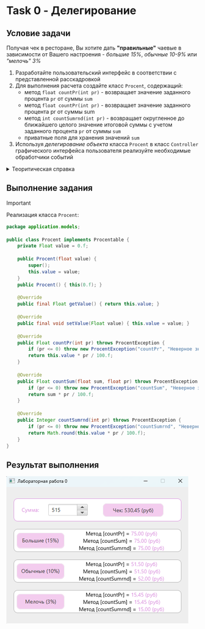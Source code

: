 # Task 0 - Делегирование

## Условие задачи
Получая чек в ресторане, Вы хотите дать __"правильные"__ чаевые в зависимости от Вашего настроения - _большие 15%_, _обычные 10-9%_ или _"мелочь" 3%_

1. Разработайте пользовательский интерфейс в соответствии с представленной расскадровкой
2. Для выполнения расчета создайте класс `Procent`, содержащий:
    - метод `float countPr(int pr)` - возвращает значение  заданного процента `pr` от суммы `sum`
    - метод `float countPr(int pr)` - возвращает значение  заданного процента pr от суммы sum
    - метод  `int countSumrnd(int pr)` - возвращает   округленное до ближайшего целого значение  итоговой суммы с учетом заданного процента `pr` от суммы `sum`
    - приватные поля для хранения значений `sum`
3. Используя _делегирование объекта_ класса `Procent` в класс `Controller` графического интерфейса пользователя реализуйте необходимые обработчики событий

<details>
    <summary>Теоритическая справка</summary>
    **Наследование** - распространенный способ расширения и многократного использования функциональности класса. Делегирование представляет собой более общий подход к решению задачи расширения возможностей поведения класса. Этот подход заключается в том, что некоторый класс вызывает методы другого класса, а не наследует их. Во многих ситуациях, не позволяющих использовать наследование, возможно применение делегирования.
    
    ![Делегирование вместо множественного наследования](/docs/Делегирование.png)
</details>

## Выполнение задания

> [!IMPORTANT]
> Реализация класса `Procent`:

```java
package application.models;

public class Procent implements Procentable {
    private Float value = 0.f;

    public Procent(float value) {
        super();
        this.value = value;
    }
    public Procent() { this(0.f); }

    @Override
    public final Float getValue() { return this.value; }

    @Override
    public final void setValue(Float value) { this.value = value; }

    @Override
    public Float countPr(int pr) throws ProcentException {
        if (pr <= 0) throw new ProcentException("countPr", "Неверное значение");
        return this.value * pr / 100.f;
    }

    @Override
    public Float countSum(float sum, float pr) throws ProcentException {
        if (pr <= 0) throw new ProcentException("countSum", "Неверное значение");
        return sum * pr / 100.f;
    }

    @Override
    public Integer countSumrnd(int pr) throws ProcentException {
        if (pr <= 0) throw new ProcentException("countSumrnd", "Неверное значение");
        return Math.round(this.value * pr / 100.f);
    }
}
```

## Результат выполнения
![Результат выполнения](docs/Выполение.png)